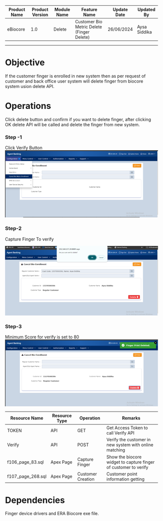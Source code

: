 
| Product Name | Product Version | Module Name | Feature Name | Update Date | Updated By
|---|---|---|---|---|---|
| eBiocore | 1.0 | Delete | Customer Bio Metric Delete (Finger Delete) | 26/06/2024 | Aysa Siddika

***

# Objective
If the customer finger is enrolled in new system then as per request of customer and back office user system will delete finger from biocore system usion delete API.

# Operations
Click delete button and confirm if you want to delete finger, after clicking OK delete API will be called and delete the finger from new system.

### Step -1
Click Verify Button
![Click Enroll Button](images/Delete1.png)
### Step-2
Capture Finger To verify

![Capture Finger](images/Delete2.png)
### Step-3
Minimum Score for verify is set to 80
![After successfully enrolling customer finger](images/Delete3.png)


| Resource Name | Resource Type | Operation | Remarks | 
|---|---|---|---|
| TOKEN | API | GET | Get Access Token to call Verify API
| Verify | API | POST | Verify the customer in new system with online matching
| f106_page_83.sql | Apex Page | Capture Finger | Show the biocore widget to capture finger of customer to verify
|f107_page_268.sql|Apex Page | Customer Creation | Customer point information getting
# Dependencies
Finger device drivers and ERA Biocore exe file.
